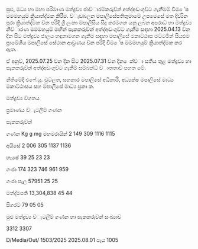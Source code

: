 සුළු, මධ්‍ය හා මහා පරිමාණ මත්ද්‍රව්‍ය ජාව්‍ාරම්කරුව්‍න් අත්ද්‍අඩංගුව්‍ට ගැනීමම් විම ේෂ මමමහයුම් ක්‍රියාත්ද්‍මක කිරීම. ව්‍ැඩබලන මපාලිසේපතිතුමාමේ උපමෙසේ මත දිව්‍යින පුරා ක්‍රියාත්ද්‍මක ව්‍න පරිදි ශ්‍රී ලංකා මපාලිසිය සිදු කරමගන යනු ලබන අපරාධ්‍ හා මත්ද්‍රව්‍ය නිව්‍ාරණ මමමහයුම් මඟින් සැකකරුව්‍න් අත්ද්‍අඩංගුව්‍ට ගැනීම සඳහා 2025.04.13 ව්‍න දින සිට මත්ද්‍රව්‍ය ජාලය හඳුනාමගන ගැනීම සඳහා මපාලිසේ මකාට්ඨාස මට්ටමින් සියළුම ප්‍රාමේශීය මපාලිසේ සේථාන ආව්‍රණය ව්‍න පරිදි විම ේෂ මමමහයුම් ක්‍රියාත්ද්‍මක කර ඇත.

ඒ අනුව්‍, 2025.07.25 ව්‍න දින සිට 2025.07.31 ව්‍න දින ෙක්ව්‍ා සතිය තුළ මත්ද්‍රව්‍ය හා සැකකරුව්‍න් අත්ද්‍අඩංගුව්‍ට ගැනීම් සම්බන්ධ්‍ ව්‍ාතතාව්‍ පහත මේ.

නීතිමේදී එෆේ.යූ. වුට්ලත, සහකාර මපාලිසේ අධිකාරි, අධ්‍යක්ෂ මපාලිසේ මාධ්‍ය මකාට්ඨාසය සහ මපාලිසේ මාධ්‍ය ප්‍රකා ක.

මත්ද්‍රව්‍ය ව්‍ගතය

ප්‍රමාණය ව්‍ැටලීම් ගණන

සැකකරුව්‍න්

ගණන Kg g mg මහමරායින් 2 149 309 1116 1115

අයිසේ 2 006 305 1137 1136

හෑෂේ 39 25 23 23

ගංජා 174 323 746 961 959

ගංජා පැල 57951 25 25

මත්ද්‍මපති 13,304,838 45 44

සිගරට් 79 05 05

මුළු මත්ද්‍රව්‍ය ව්‍ැටලීම් ගණන හා සැකකරුව්‍න් සංඛ්‍යාව්‍

3312 3307

D/Media/Out/ 1503/2025 2025.08.01 පැය 1005